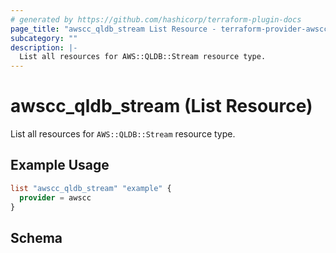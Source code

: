 ```yaml
---
# generated by https://github.com/hashicorp/terraform-plugin-docs
page_title: "awscc_qldb_stream List Resource - terraform-provider-awscc"
subcategory: ""
description: |-
  List all resources for AWS::QLDB::Stream resource type.
---
```


# awscc_qldb_stream (List Resource)

List all resources for `AWS::QLDB::Stream` resource type.

## Example Usage

```terraform
list "awscc_qldb_stream" "example" {
  provider = awscc
}
```

<!-- schema generated by tfplugindocs -->
## Schema
